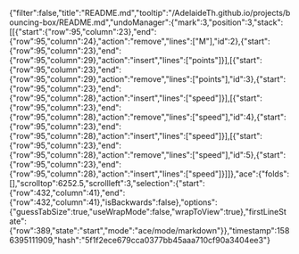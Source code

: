 {"filter":false,"title":"README.md","tooltip":"/AdelaideTh.github.io/projects/bouncing-box/README.md","undoManager":{"mark":3,"position":3,"stack":[[{"start":{"row":95,"column":23},"end":{"row":95,"column":24},"action":"remove","lines":["M"],"id":2},{"start":{"row":95,"column":23},"end":{"row":95,"column":29},"action":"insert","lines":["points"]}],[{"start":{"row":95,"column":23},"end":{"row":95,"column":29},"action":"remove","lines":["points"],"id":3},{"start":{"row":95,"column":23},"end":{"row":95,"column":28},"action":"insert","lines":["speed"]}],[{"start":{"row":95,"column":23},"end":{"row":95,"column":28},"action":"remove","lines":["speed"],"id":4},{"start":{"row":95,"column":23},"end":{"row":95,"column":28},"action":"insert","lines":["speed"]}],[{"start":{"row":95,"column":23},"end":{"row":95,"column":28},"action":"remove","lines":["speed"],"id":5},{"start":{"row":95,"column":23},"end":{"row":95,"column":28},"action":"insert","lines":["speed"]}]]},"ace":{"folds":[],"scrolltop":6252.5,"scrollleft":3,"selection":{"start":{"row":432,"column":41},"end":{"row":432,"column":41},"isBackwards":false},"options":{"guessTabSize":true,"useWrapMode":false,"wrapToView":true},"firstLineState":{"row":389,"state":"start","mode":"ace/mode/markdown"}},"timestamp":1586395111909,"hash":"5f1f2ece679cca0377bb45aaa710cf90a3404ee3"}